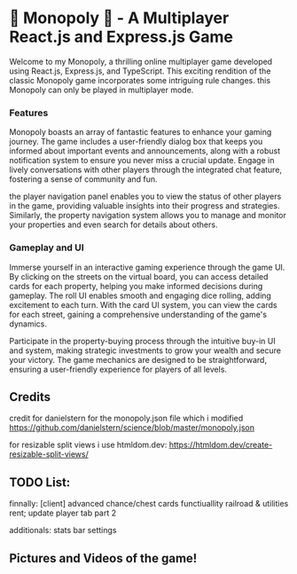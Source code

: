 #  🎲 Monopoly 🎲 - A Multiplayer React.js and Express.js Game

Welcome to my Monopoly, a thrilling online multiplayer game developed using React.js, Express.js, and TypeScript. This exciting rendition of the classic Monopoly game incorporates some intriguing rule changes. this Monopoly can only be played in multiplayer mode.

### Features

Monopoly boasts an array of fantastic features to enhance your gaming journey. The game includes a user-friendly dialog box that keeps you informed about important events and announcements, along with a robust notification system to ensure you never miss a crucial update. Engage in lively conversations with other players through the integrated chat feature, fostering a sense of community and fun.

the player navigation panel enables you to view the status of other players in the game, providing valuable insights into their progress and strategies. Similarly, the property navigation system allows you to manage and monitor your properties and even search for details about others.


### Gameplay and UI

Immerse yourself in an interactive gaming experience through the game UI. By clicking on the streets on the virtual board, you can access detailed cards for each property, helping you make informed decisions during gameplay. The roll UI enables smooth and engaging dice rolling, adding excitement to each turn. With the card UI system, you can view the cards for each street, gaining a comprehensive understanding of the game's dynamics.

Participate in the property-buying process through the intuitive buy-in UI and system, making strategic investments to grow your wealth and secure your victory. The game mechanics are designed to be straightforward, ensuring a user-friendly experience for players of all levels.


## Credits

credit for danielstern for the monopoly.json file which i modified
https://github.com/danielstern/science/blob/master/monopoly.json

for resizable split views i use htmldom.dev:
https://htmldom.dev/create-resizable-split-views/

## TODO List:

finnally:
[client] advanced chance/chest cards functiuallity
railroad & utilities rent;
update player tab part 2

additionals:
stats bar
settings

## Pictures and Videos of the game!